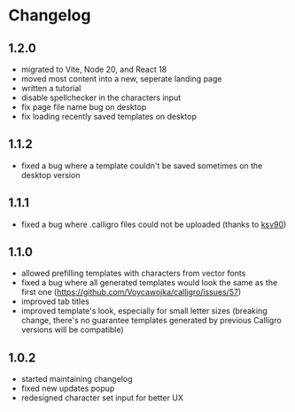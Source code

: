 # Changelog

## 1.2.0

- migrated to Vite, Node 20, and React 18
- moved most content into a new, seperate landing page
- written a tutorial
- disable spellchecker in the characters input
- fix page file name bug on desktop
- fix loading recently saved templates on desktop

## 1.1.2

- fixed a bug where a template couldn't be saved sometimes on the desktop version

## 1.1.1

- fixed a bug where .calligro files could not be uploaded (thanks to [ksv90](https://github.com/Voycawojka/calligro/pull/76))

## 1.1.0

- allowed prefilling templates with characters from vector fonts
- fixed a bug where all generated templates would look the same as the first one (https://github.com/Voycawojka/calligro/issues/57)
- improved tab titles
- improved template's look, especially for small letter sizes (breaking change, there's no guarantee templates generated by previous Calligro versions will be compatible)

## 1.0.2

- started maintaining changelog
- fixed new updates popup
- redesigned character set input for better UX
